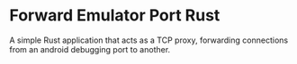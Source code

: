 # Forward Emulator Port Rust

A simple Rust application that acts as a TCP proxy, forwarding connections from
an android debugging port to another.

